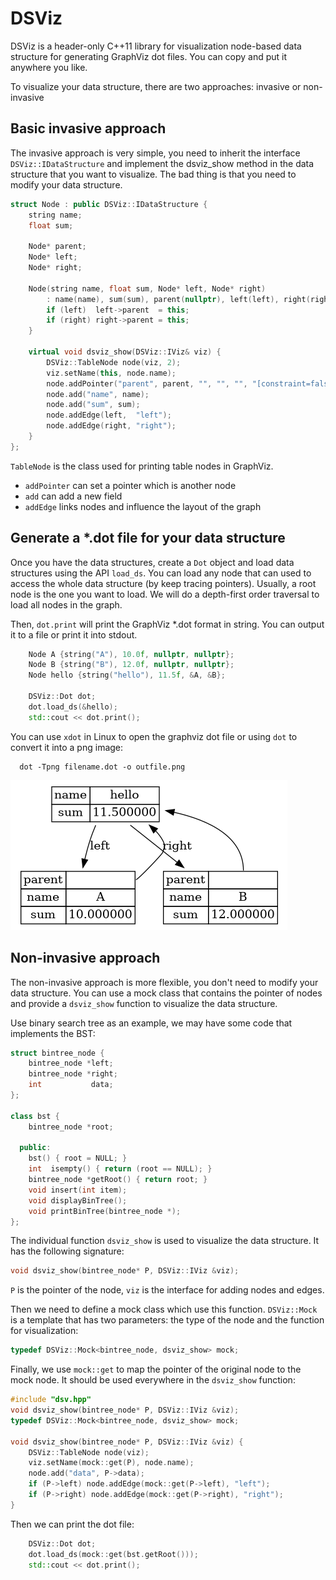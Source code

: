 # DSViz

DSViz is a header-only C++11 library for visualization node-based data structure for generating GraphViz dot files. You can copy and put it anywhere you like. 

To visualize your data structure, there are two approaches: invasive or non-invasive

## Basic invasive approach

The invasive approach is very simple, you need to inherit the interface `DSViz::IDataStructure` and implement the dsviz_show method in the data structure that you want to visualize. The bad thing is that you need to modify your data structure. 
 

```c++
struct Node : public DSViz::IDataStructure {
    string name;
    float sum;

    Node* parent;
    Node* left;
    Node* right;

    Node(string name, float sum, Node* left, Node* right) 
        : name(name), sum(sum), parent(nullptr), left(left), right(right) {
        if (left)  left->parent  = this;
        if (right) right->parent = this;
    } 

    virtual void dsviz_show(DSViz::IViz& viz) {
        DSViz::TableNode node(viz, 2);
        viz.setName(this, node.name);
        node.addPointer("parent", parent, "", "", "", "[constraint=false]");
        node.add("name", name);
        node.add("sum", sum);
        node.addEdge(left,  "left");
        node.addEdge(right, "right");
    }
};
```

`TableNode` is the class used for printing table nodes in GraphViz. 
- `addPointer` can set a pointer which is another node
- `add` can add a new field
- `addEdge` links nodes and influence the layout of the graph


## Generate a *.dot file for your data structure

Once you have the data structures, create a `Dot` object and load data structures using the API `load_ds`. You can load any node that can used to access the whole data structure (by keep tracing pointers). Usually, a root node is the one you want to load. We will do a depth-first order traversal to load all nodes in the graph.

Then, `dot.print` will print the GraphViz *.dot format in string. You can output it to a file or print it into stdout.

```c++
    Node A {string("A"), 10.0f, nullptr, nullptr};
    Node B {string("B"), 12.0f, nullptr, nullptr};
    Node hello {string("hello"), 11.5f, &A, &B};

    DSViz::Dot dot;
    dot.load_ds(&hello);
    std::cout << dot.print();
```

You can use `xdot` in Linux to open the graphviz dot file or using `dot` to convert it into a png image:

```
  dot -Tpng filename.dot -o outfile.png
```

![](./doc/ds.png)


## Non-invasive approach

The non-invasive approach is more flexible, you don't need to modify your data structure. You can use a mock class that contains the pointer of nodes and provide a `dsviz_show` function to visualize the data structure. 

Use binary search tree as an example, we may have some code that implements the BST:

```c++
struct bintree_node {
    bintree_node *left;
    bintree_node *right;
    int           data;
};

class bst {
    bintree_node *root;

  public:
    bst() { root = NULL; }
    int  isempty() { return (root == NULL); }
    bintree_node *getRoot() { return root; }
    void insert(int item);
    void displayBinTree();
    void printBinTree(bintree_node *);
};
```

The individual function `dsviz_show` is used to visualize the data structure. It has the following signature:

```c++
void dsviz_show(bintree_node* P, DSViz::IViz &viz);
```
`P` is the pointer of the node, `viz` is the interface for adding nodes and edges.

Then we need to define a mock class which use this function. `DSViz::Mock` is a template that has two parameters: the type of the node and the function for visualization:

```c++
typedef DSViz::Mock<bintree_node, dsviz_show> mock;
```

Finally, we use `mock::get` to map the pointer of the original node to the mock node. It should be used everywhere in the `dsviz_show` function:

```c++
#include "dsv.hpp"
void dsviz_show(bintree_node* P, DSViz::IViz &viz);
typedef DSViz::Mock<bintree_node, dsviz_show> mock;

void dsviz_show(bintree_node* P, DSViz::IViz &viz) {
    DSViz::TableNode node(viz);
    viz.setName(mock::get(P), node.name);
    node.add("data", P->data);
    if (P->left) node.addEdge(mock::get(P->left), "left");
    if (P->right) node.addEdge(mock::get(P->right), "right");
}
```

Then we can print the dot file:
```c++
    DSViz::Dot dot;
    dot.load_ds(mock::get(bst.getRoot()));
    std::cout << dot.print();
```

